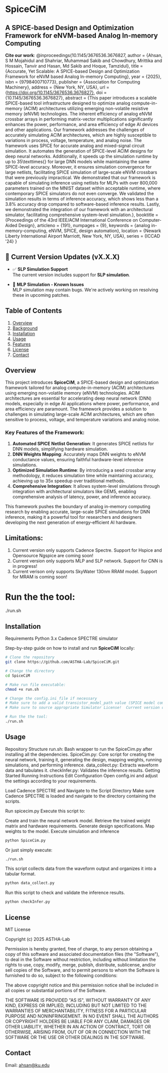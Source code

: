 # SpiceCiM

## A SPICE-based Design and Optimization Framework for eNVM-based Analog In-memory Computing

**Cite our work**:
@inproceedings{10.1145/3676536.3676827,
author = {Ahsan, S M Mojahidul and Shahriar, Muhammad Sakib and Chowdhury, Mrittika and Hossain, Tanvir and Hasan, Md Sakib and Hoque, Tamzidul},
title = {Accurate, Yet Scalable: A SPICE-based Design and Optimization Framework for eNVM based Analog In-memory Computing},
year = {2025},
isbn = {9798400710773},
publisher = {Association for Computing Machinery},
address = {New York, NY, USA},
url = {https://doi.org/10.1145/3676536.3676827},
doi = {10.1145/3676536.3676827},
abstract = {This paper introduces a scalable SPICE-based tool infrastructure designed to optimize analog compute-in-memory (ACIM) architectures utilizing emerging non-volatile resistive memory (eNVM) technologies. The inherent efficiency of analog eNVM crossbar arrays in performing matrix-vector multiplications significantly enhances the power, performance, and area efficiency of edge AI devices and other applications. Our framework addresses the challenges of accurately simulating ACIM architectures, which are highly susceptible to variations in process, voltage, temperature, and analog noise. The framework uses SPICE for accurate analog and mixed-signal circuit simulation. It automates the generation of SPICE-level ACIM designs for deep neural networks. Additionally, it speeds up the simulation runtime by up to 35\texttimes{} for large DNN models while maintaining the same SPICE-level accuracy. Moreover, it ensures simulation convergence for large netlists, facilitating SPICE simulation of large-scale eNVM crossbars that were previously impractical. We demonstrated that our framework is capable of simulating inference using netlists for MLPs with over 800,000 parameters trained on the MNIST dataset within acceptable runtime, where contemporary SPICE simulators do not even converge. We validated the simulation results in terms of inference accuracy, which shows less than a 3.8\% accuracy drop compared to software-based inference results. Lastly, we demonstrated the integration of our framework with an architectural simulator, facilitating comprehensive system-level simulation.},
booktitle = {Proceedings of the 43rd IEEE/ACM International Conference on Computer-Aided Design},
articleno = {191},
numpages = {9},
keywords = {analog in-memory-computing, eNVM, SPICE, design automation},
location = {Newark Liberty International Airport Marriott, New York, NY, USA},
series = {ICCAD '24}
}


## 🚀 Current Version Updates (vX.X.X)

- ✅ **SLP Simulation Support**  
  The current version includes support for **SLP simulation**.

- 🐞 **MLP Simulation - Known Issues**  
  MLP simulation may contain bugs. We're actively working on resolving these in upcoming patches.



## Table of Contents

1. [Overview](#overview)
2. [Background](#background)
3. [Installation](#installation)
4. [Usage](#usage)
5. [Features](#features)
6. [License](#license)
7. [Contact](#contact)

## Overview

This project introduces **SpiceCiM**, a SPICE-based design and optimization framework tailored for analog compute-in-memory (ACIM) architectures using emerging non-volatile memory (eNVM) technologies. ACIM architectures are essential for accelerating deep neural network (DNN) models, especially in edge AI applications where power, performance, and area efficiency are paramount. The framework provides a solution to challenges in simulating large-scale ACIM architectures, which are often sensitive to process, voltage, and temperature variations and analog noise.

### Key Features of the Framework:

1. **Automated SPICE Netlist Generation**: It generates SPICE netlists for DNN models, simplifying hardware simulation.
2. **DNN Weights Mapping**: Accurately maps DNN weights to eNVM conductance values, ensuring faithful hardware-level inference simulations.
3. **Optimized Simulation Runtime**: By introducing a seed crossbar array methodology, it reduces simulation time while maintaining accuracy, achieving up to 35x speedup over traditional methods.
4. **Comprehensive Integration**: It allows system-level simulations through integration with architectural simulators like GEM5, enabling comprehensive analysis of latency, power, and inference accuracy.

This framework pushes the boundary of analog in-memory computing research by enabling accurate, large-scale SPICE simulations for DNN inference, making it a powerful tool for researchers and designers developing the next generation of energy-efficient AI hardware.

## Limitations:
1. Current version only supports Cadence Spectre. Support for Hspice and Opensource Ngspice are coming soon!
2. Current version only supports MLP and SLP network. Support for CNN is in progress!
3. Current verison only supports SkyWater 130nm RRAM model. Support for MRAM is coming soon!

# Run the the tool:
./run.sh


## Installation

Requirements
Python 3.x
Cadence SPECTRE simulator

Step-by-step guide on how to install and run **SpiceCiM** locally:
```bash
# Clone the repository
git clone https://github.com/ASTHA-Lab/SpiceCiM.git

# Change the directory
cd SpiceCiM

# Make run file executable:
chmod +x run.sh

# Change the config.ini file if necessary
# Make sure to add a valid transistor_model_path value (SPICE model comes with PDK supported by Spectre)
# Make sure to source appropriate Simulator License!  Current version only supports Cadence Spectre. Support for Hspice and Opensource Ngspice are coming soon!

# Run the the tool:
./run.sh

```

## Usage
Repository Structure
run.sh: Bash wrapper to run the SpiceCim.py after installing all the dependencies.
SpiceCim.py: Core script for creating the neural network, training it, generating the design, mapping weights, running simulations, and performing inference.
data_collect.py: Extracts waveform data and tabulates it.
checkInfer.py: Validates the inference results.
Getting Started
Running Instructions
Edit Configuration
Open config.ini and adjust the settings according to your requirements.

Load Cadence SPECTRE and Navigate to the Script Directory
Make sure Cadence SPECTRE is loaded and navigate to the directory containing the scripts.

Run spicecim.py
Execute this script to:

Create and train the neural network model.
Retrieve the trained weight matrix and hardware requirements.
Generate design specifications.
Map weights to the model.
Execute simulation and inference
```bash
python SpiceCim.py
```
Or just simply execute:
```bash
./run.sh
```

This script collects data from the waveform output and organizes it into a tabular format.
```bash
python data_collect.py
```
Run this script to check and validate the inference results.
```bash
python checkInfer.py
```


## License
MIT License

Copyright (c) 2025 ASTHA-Lab

Permission is hereby granted, free of charge, to any person obtaining a copy
of this software and associated documentation files (the "Software"), to deal
in the Software without restriction, including without limitation the rights
to use, copy, modify, merge, publish, distribute, sublicense, and/or sell
copies of the Software, and to permit persons to whom the Software is
furnished to do so, subject to the following conditions:

The above copyright notice and this permission notice shall be included in all
copies or substantial portions of the Software.

THE SOFTWARE IS PROVIDED "AS IS", WITHOUT WARRANTY OF ANY KIND, EXPRESS OR
IMPLIED, INCLUDING BUT NOT LIMITED TO THE WARRANTIES OF MERCHANTABILITY,
FITNESS FOR A PARTICULAR PURPOSE AND NONINFRINGEMENT. IN NO EVENT SHALL THE
AUTHORS OR COPYRIGHT HOLDERS BE LIABLE FOR ANY CLAIM, DAMAGES OR OTHER
LIABILITY, WHETHER IN AN ACTION OF CONTRACT, TORT OR OTHERWISE, ARISING FROM,
OUT OF OR IN CONNECTION WITH THE SOFTWARE OR THE USE OR OTHER DEALINGS IN THE
SOFTWARE.
## Contact
Email: ahsan@ku.edu
